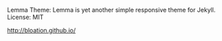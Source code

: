 Lemma Theme: Lemma is yet another simple responsive theme for Jekyll.
License: MIT

http://bloation.github.io/
